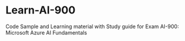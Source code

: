 # Learn-AI-900
Code Sample and Learning material with Study guide for Exam AI-900: Microsoft Azure AI Fundamentals
